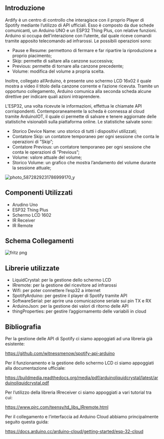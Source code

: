 ## Introduzione

Ardify è un centro di controllo che interagisce con il proprio Player di Spotify mediante l’utilizzo di
API ufficiali. Esso è composto da due schede comunicanti, un Arduino UNO e un ESP32 Thing Plus,
con relative funzioni. Arduino si occupa dell’interazione con l’utente, dal quale riceve comandi tramite
apposito telecomando ad infrarossi. Le possibili operazioni sono:

- Pause e Resume: permettono di fermare e far ripartire la riproduzione a proprio piacimento;
- Skip: permette di saltare alla canzone successiva;
- Previous: permette di tornare alla canzone precedente;
- Volume: modifica del volume a propria scelta.

Inoltre, collegato all’Arduino, è presente uno schermo LCD 16x02 il quale mostra a video il titolo della
canzone corrente e l’azione ricevuta. Tramite un opportuno collegamento, Arduino comunica alla seconda
scheda alcune direttive per indicare quali azioni intraprendere.

L’ESP32, una volta ricevute le informazioni, effettua le chiamate API corrispondenti. Contemporaneamente 
la scheda è connessa al cloud tramite ArduinoIOT, il quale ci permette di salvare e tenere aggiornate
delle statistiche visionabili sulla piattaforma online. Le statistiche salvate sono:

- Storico Device Name: uno storico di tutti i dispositivi utilizzati;
- Contatore Skip: un contatore temporaneo per ogni sessione che conta le operazioni di ”Skip”;
- Contatore Previous: un contatore temporaneo per ogni sessione che conta le operazioni di ”Previous”;
- Volume: valore attuale del volume;
- Storico Volume: un grafico che mostra l’andamento del volume durante la sessione attuale;


![photo_5872829231786999170_y](https://user-images.githubusercontent.com/94229712/231538541-2b12d819-f8f4-4592-9410-5ec3870fd698.jpg)

## Componenti Utilizzati

- Arudino Uno
- ESP32 Thing Plus
- Schermo LCD 1602
- IR Receiver
- IR Remote

## Schema Collegamenti

![fritz png](https://user-images.githubusercontent.com/94229712/231539592-a98317e5-cbc8-41c2-8e4b-5e56fb384330.png)


## Librerie utilizzate

- LiquidCrystal: per la gestione dello schermo LCD
- IRremote: per la gestione del ricevitore ad infrarossi
- Wifi: per poter connettere l’esp32 a internet
- SpotifyArduino: per gestire il player di Spotify tramite API
- SoftwareSerial: per aprire una comunicazione seriale sui pin TX e RX
- ArduinoJson: per la gestione dei valori di ritorno delle API
- thingProperties: per gestire l’aggiornamento delle variabili in cloud


## Bibliografia

Per la gestione delle API di Spotify ci siamo appoggiati ad una libreria già esistente:

  https://github.com/witnessmenow/spotify-api-arduino

Per il funzionamento e la gestione dello schermo LCD ci siamo appoggiati alla documentazione ufficiale:

  https://buildmedia.readthedocs.org/media/pdf/arduinoliquidcrystal/latest/arduinoliquidcrystal.pdf

Per l’utilizzo della libreria IRreceiver ci siamo appoggiati a vari tutorial tra cui:

  https://www.pjrc.com/teensy/td_libs_IRremote.html

Per il collegamento e l’interfaccia ad Arduino Cloud abbiamo principalmente seguito questa guida:

  https://docs.arduino.cc/arduino-cloud/getting-started/esp-32-cloud

